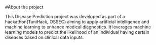 #About the project

This Disease Prediction project was developed as part of a hackathon(TuniHack, OSSEC) aiming to apply artificial intelligence and machine learning to enhance medical diagnostics.
It leverages machine learning models to predict the likelihood of an individual having certain diseases based on clinical data inputs.
